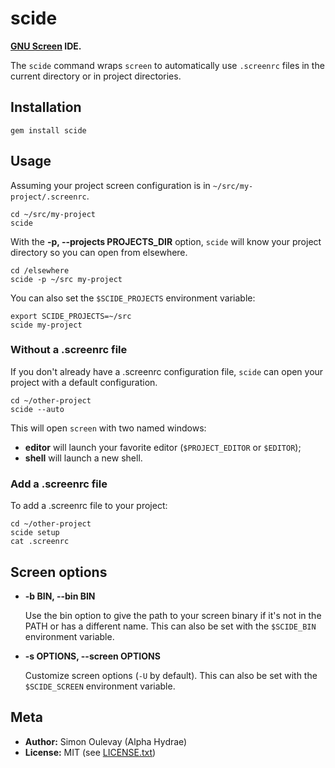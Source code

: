 # scide

**[GNU Screen](http://www.gnu.org/software/screen/) IDE.**

The `scide` command wraps `screen` to automatically use `.screenrc` files in the current directory or in project directories.

## Installation

    gem install scide

## Usage

Assuming your project screen configuration is in `~/src/my-project/.screenrc`.

    cd ~/src/my-project
    scide

With the **-p, --projects PROJECTS_DIR** option, `scide` will know your project directory so you can open from elsewhere.

    cd /elsewhere
    scide -p ~/src my-project

You can also set the `$SCIDE_PROJECTS` environment variable:

    export SCIDE_PROJECTS=~/src
    scide my-project

### Without a .screenrc file

If you don't already have a .screenrc configuration file, `scide` can open your project with a default configuration.

    cd ~/other-project
    scide --auto

This will open `screen` with two named windows:

* **editor** will launch your favorite editor (`$PROJECT_EDITOR` or `$EDITOR`);
* **shell** will launch a new shell.

### Add a .screenrc file

To add a .screenrc file to your project:

    cd ~/other-project
    scide setup
    cat .screenrc

## Screen options

* **-b BIN, --bin BIN**

  Use the bin option to give the path to your screen binary if it's not in the PATH or has a different name.
  This can also be set with the `$SCIDE_BIN` environment variable.

* **-s OPTIONS, --screen OPTIONS**

  Customize screen options (`-U` by default).
  This can also be set with the `$SCIDE_SCREEN` environment variable.

## Meta

* **Author:** Simon Oulevay (Alpha Hydrae)
* **License:** MIT (see [LICENSE.txt](https://raw.github.com/AlphaHydrae/scide/master/LICENSE.txt))
